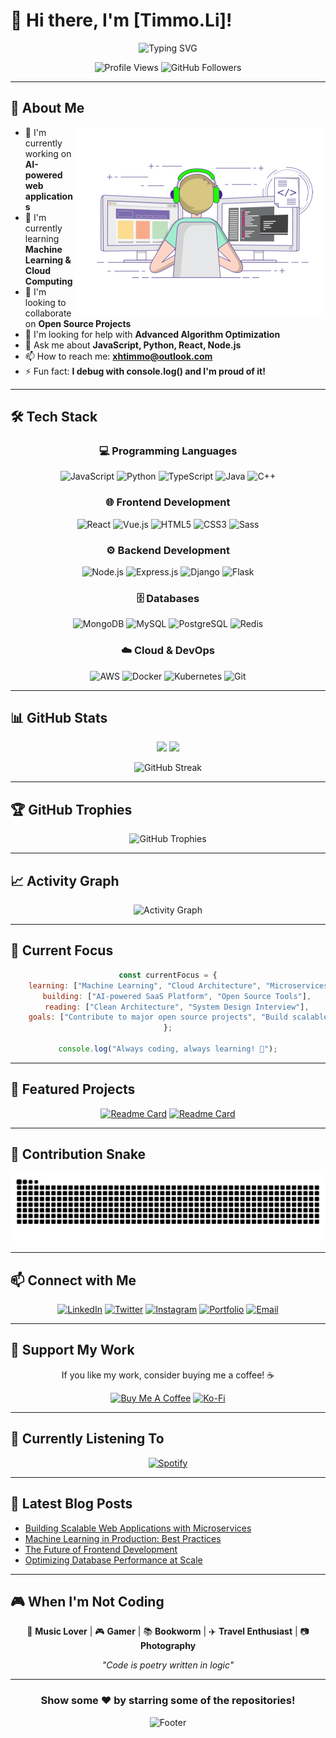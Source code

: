 # 👋 Hi there, I'm [Timmo.Li]!

<div align="center">
  
  ![Typing SVG](https://readme-typing-svg.herokuapp.com?font=Fira+Code&size=30&duration=3000&pause=1000&color=667EEA&center=true&vCenter=true&width=600&lines=Full+Stack+Developer;AI+%26+Machine+Learning+Enthusiast;Open+Source+Contributor;Always+Learning+New+Things!)
  
  <img src="https://komarev.com/ghpvc/?username=XHTimmo&label=Profile%20views&color=667eea&style=flat" alt="Profile Views" />
  <img src="https://img.shields.io/github/followers/XHTimmo?label=Followers&style=social" alt="GitHub Followers" />
  
</div>

---

## 🚀 About Me

<img align="right" alt="Coding" width="400" src="https://raw.githubusercontent.com/devSouvik/devSouvik/master/gif3.gif">

- 🔭 I'm currently working on **AI-powered web applications**
- 🌱 I'm currently learning **Machine Learning & Cloud Computing**
- 👯 I'm looking to collaborate on **Open Source Projects**
- 🤔 I'm looking for help with **Advanced Algorithm Optimization**
- 💬 Ask me about **JavaScript, Python, React, Node.js**
- 📫 How to reach me: **xhtimmo@outlook.com**
- ⚡ Fun fact: **I debug with console.log() and I'm proud of it!**

---

## 🛠️ Tech Stack

<div align="center">

### 💻 Programming Languages
![JavaScript](https://img.shields.io/badge/JavaScript-F7DF1E?style=for-the-badge&logo=javascript&logoColor=black)
![Python](https://img.shields.io/badge/Python-3776AB?style=for-the-badge&logo=python&logoColor=white)
![TypeScript](https://img.shields.io/badge/TypeScript-007ACC?style=for-the-badge&logo=typescript&logoColor=white)
![Java](https://img.shields.io/badge/Java-ED8B00?style=for-the-badge&logo=java&logoColor=white)
![C++](https://img.shields.io/badge/C++-00599C?style=for-the-badge&logo=c%2B%2B&logoColor=white)

### 🌐 Frontend Development
![React](https://img.shields.io/badge/React-20232A?style=for-the-badge&logo=react&logoColor=61DAFB)
![Vue.js](https://img.shields.io/badge/Vue.js-35495E?style=for-the-badge&logo=vue.js&logoColor=4FC08D)
![HTML5](https://img.shields.io/badge/HTML5-E34F26?style=for-the-badge&logo=html5&logoColor=white)
![CSS3](https://img.shields.io/badge/CSS3-1572B6?style=for-the-badge&logo=css3&logoColor=white)
![Sass](https://img.shields.io/badge/Sass-CC6699?style=for-the-badge&logo=sass&logoColor=white)

### ⚙️ Backend Development
![Node.js](https://img.shields.io/badge/Node.js-43853D?style=for-the-badge&logo=node.js&logoColor=white)
![Express.js](https://img.shields.io/badge/Express.js-404D59?style=for-the-badge)
![Django](https://img.shields.io/badge/Django-092E20?style=for-the-badge&logo=django&logoColor=white)
![Flask](https://img.shields.io/badge/Flask-000000?style=for-the-badge&logo=flask&logoColor=white)

### 🗄️ Databases
![MongoDB](https://img.shields.io/badge/MongoDB-4EA94B?style=for-the-badge&logo=mongodb&logoColor=white)
![MySQL](https://img.shields.io/badge/MySQL-00000F?style=for-the-badge&logo=mysql&logoColor=white)
![PostgreSQL](https://img.shields.io/badge/PostgreSQL-316192?style=for-the-badge&logo=postgresql&logoColor=white)
![Redis](https://img.shields.io/badge/Redis-DC382D?style=for-the-badge&logo=redis&logoColor=white)

### ☁️ Cloud & DevOps
![AWS](https://img.shields.io/badge/AWS-232F3E?style=for-the-badge&logo=amazon-aws&logoColor=white)
![Docker](https://img.shields.io/badge/Docker-2496ED?style=for-the-badge&logo=docker&logoColor=white)
![Kubernetes](https://img.shields.io/badge/Kubernetes-326CE5?style=for-the-badge&logo=kubernetes&logoColor=white)
![Git](https://img.shields.io/badge/Git-F05032?style=for-the-badge&logo=git&logoColor=white)

</div>

---

## 📊 GitHub Stats

<div align="center">
  
  <img height="180em" src="https://github-readme-stats.vercel.app/api?username=XHTimmo&show_icons=true&theme=tokyonight&include_all_commits=true&count_private=true"/>
  <img height="180em" src="https://github-readme-stats.vercel.app/api/top-langs/?username=XHTimmo&layout=compact&langs_count=8&theme=tokyonight"/>
  
</div>

<div align="center">
  
  ![GitHub Streak](https://github-readme-streak-stats.herokuapp.com/?user=XHTimmo&theme=tokyonight)
  
</div>

---

## 🏆 GitHub Trophies

<div align="center">
  
  ![GitHub Trophies](https://github-profile-trophy.vercel.app/?username=XHTimmo&theme=tokyonight&no-frame=false&no-bg=false&margin-w=4)
  
</div>

---

## 📈 Activity Graph

<div align="center">
  
  ![Activity Graph](https://github-readme-activity-graph.vercel.app/graph?username=XHTimmo&theme=tokyo-night)
  
</div>

---

## 🎯 Current Focus

<div align="center">

```javascript
const currentFocus = {
    learning: ["Machine Learning", "Cloud Architecture", "Microservices"],
    building: ["AI-powered SaaS Platform", "Open Source Tools"],
    reading: ["Clean Architecture", "System Design Interview"],
    goals: ["Contribute to major open source projects", "Build scalable applications"]
};

console.log("Always coding, always learning! 🚀");
```

</div>

---

## 🌟 Featured Projects

<div align="center">

[![Readme Card](https://github-readme-stats.vercel.app/api/pin/?username=XHTimmo&repo=awesome-project-1&theme=tokyonight)](https://github.com/XHTimmo/awesome-project-1)
[![Readme Card](https://github-readme-stats.vercel.app/api/pin/?username=XHTimmo&repo=awesome-project-2&theme=tokyonight)](https://github.com/XHTimmo/awesome-project-2)

</div>

---

## 🎨 Contribution Snake

<div align="center">
  
  ![Snake animation](https://github.com/XHTimmo/XHTimmo/blob/output/github-contribution-grid-snake.svg)
  
</div>

---

## 📫 Connect with Me

<div align="center">

[![LinkedIn](https://img.shields.io/badge/LinkedIn-0077B5?style=for-the-badge&logo=linkedin&logoColor=white)](https://linkedin.com/in/yourprofile)
[![Twitter](https://img.shields.io/badge/Twitter-1DA1F2?style=for-the-badge&logo=twitter&logoColor=white)](https://twitter.com/yourhandle)
[![Instagram](https://img.shields.io/badge/Instagram-E4405F?style=for-the-badge&logo=instagram&logoColor=white)](https://instagram.com/yourhandle)
[![Portfolio](https://img.shields.io/badge/Portfolio-FF5722?style=for-the-badge&logo=todoist&logoColor=white)](https://wiki.timmo.top)
[![Email](https://img.shields.io/badge/Email-D14836?style=for-the-badge&logo=gmail&logoColor=white)](mailto:xhtimmo@outlook.com)

</div>

---

## 💝 Support My Work

<div align="center">

If you like my work, consider buying me a coffee! ☕

[![Buy Me A Coffee](https://img.shields.io/badge/Buy%20Me%20A%20Coffee-FFDD00?style=for-the-badge&logo=buy-me-a-coffee&logoColor=black)](https://buymeacoffee.com/XHTimmo)
[![Ko-Fi](https://img.shields.io/badge/Ko--fi-F16061?style=for-the-badge&logo=ko-fi&logoColor=white)](https://ko-fi.com/XHTimmo)

</div>

---

## 🎵 Currently Listening To

<div align="center">
  
  [![Spotify](https://novatorem.vercel.app/api/spotify)](https://open.spotify.com/user/XHTimmo)
  
</div>

---

## 📝 Latest Blog Posts

<!-- BLOG-POST-LIST:START -->
- [Building Scalable Web Applications with Microservices](https://yourblog.com/post1)
- [Machine Learning in Production: Best Practices](https://yourblog.com/post2)
- [The Future of Frontend Development](https://yourblog.com/post3)
- [Optimizing Database Performance at Scale](https://yourblog.com/post4)
<!-- BLOG-POST-LIST:END -->

---

## 🎮 When I'm Not Coding

<div align="center">

🎵 **Music Lover** | 🎮 **Gamer** | 📚 **Bookworm** | ✈️ **Travel Enthusiast** | 📷 **Photography**

*"Code is poetry written in logic"*

</div>

---

<div align="center">
  
  ### Show some ❤️ by starring some of the repositories!
  
  ![Footer](https://capsule-render.vercel.app/api?type=waving&color=gradient&height=100&section=footer)
  
</div>
